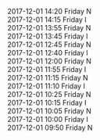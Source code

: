2017-12-01 14:20 Friday  N  
2017-12-01 14:15 Friday  I  
2017-12-01 13:55 Friday  N  
2017-12-01 13:45 Friday  I  
2017-12-01 12:45 Friday  N  
2017-12-01 12:40 Friday  I  
2017-12-01 12:00 Friday  N  
2017-12-01 11:55 Friday  I  
2017-12-01 11:15 Friday  N  
2017-12-01 11:10 Friday  I  
2017-12-01 10:25 Friday  N  
2017-12-01 10:15 Friday  I  
2017-12-01 10:05 Friday  N  
2017-12-01 10:00 Friday  I  
2017-12-01 09:50 Friday  N  
